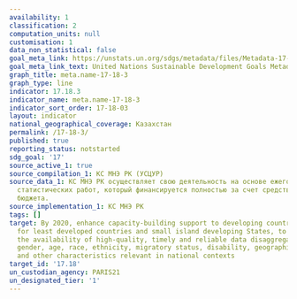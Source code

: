 ```yaml
---
availability: 1
classification: 2
computation_units: null
customisation: 1
data_non_statistical: false
goal_meta_link: https://unstats.un.org/sdgs/metadata/files/Metadata-17-18-03.pdf
goal_meta_link_text: United Nations Sustainable Development Goals Metadata (pdf 468kB)
graph_title: meta.name-17-18-3
graph_type: line
indicator: 17.18.3
indicator_name: meta.name-17-18-3
indicator_sort_order: 17-18-03
layout: indicator
national_geographical_coverage: Казахстан
permalink: /17-18-3/
published: true
reporting_status: notstarted
sdg_goal: '17'
source_active_1: true
source_compilation_1: КС МНЭ РК (УСЦУР)
source_data_1: КС МНЭ РК осуществляет свою деятельность на основе ежегодного Плана
  статистических работ, который финансируется полностью за счет средств республиканского
  бюджета.
source_implementation_1: КС МНЭ РК
tags: []
target: By 2020, enhance capacity-building support to developing countries, including
  for least developed countries and small island developing States, to increase significantly
  the availability of high-quality, timely and reliable data disaggregated by income,
  gender, age, race, ethnicity, migratory status, disability, geographic location
  and other characteristics relevant in national contexts
target_id: '17.18'
un_custodian_agency: PARIS21
un_designated_tier: '1'
---
```

